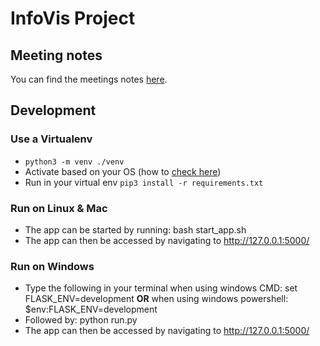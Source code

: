 # InfoVis Project

## Meeting notes

You can find the meetings notes [here](docs/Meetings.md).

## Development

### Use a Virtualenv

- `python3 -m venv ./venv`
- Activate based on your OS (how to [check here](https://docs.python.org/3/library/venv.html))
- Run in your virtual env `pip3 install -r requirements.txt`

### Run on Linux & Mac ###

* The app can be started by running: bash start_app.sh
* The app can then be accessed by navigating to http://127.0.0.1:5000/

### Run on Windows ###

* Type the following in your terminal when using windows CMD: set FLASK_ENV=development **OR** when using windows powershell: $env:FLASK_ENV=development
* Followed by: python run.py
* The app can then be accessed by navigating to http://127.0.0.1:5000/
